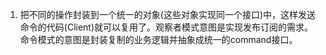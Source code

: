 1. 把不同的操作封装到一个统一的对象(这些对象实现同一个接口)中，这样发送命令的代码(Client)就可以复用了。观察者模式意图是实现发布订阅的需求。命令模式的意图是封装复制的业务逻辑并抽象成统一的command接口。   